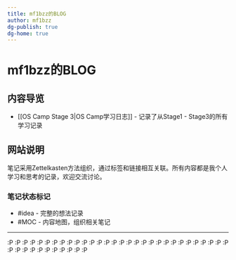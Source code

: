 ```yaml
---
title: mf1bzz的BLOG
author: mf1bzz
dg-publish: true
dg-home: true
---
```

# mf1bzz的BLOG
## 内容导览

- [[OS Camp Stage 3|OS Camp学习日志]] - 记录了从Stage1 - Stage3的所有学习记录

## 网站说明

笔记采用Zettelkasten方法组织，通过标签和链接相互关联。所有内容都是我个人学习和思考的记录，欢迎交流讨论。

### 笔记状态标记

- #idea - 完整的想法记录
- #MOC - 内容地图，组织相关笔记

---
:P :P :P :P :P :P :P :P :P :P :P :P :P :P :P :P :P :P :P :P :P :P :P :P :P :P :P :P :P :P :P :P :P :P :P :P :P :P :P :P :P